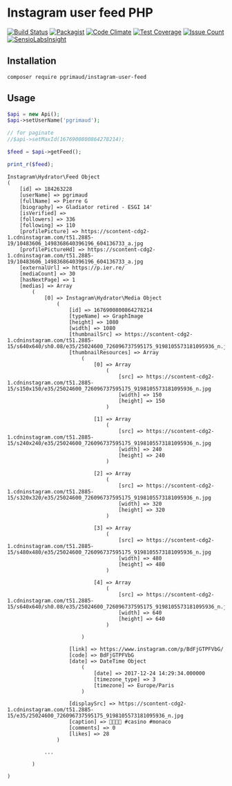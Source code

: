# Instagram user feed PHP

[![Build Status](https://travis-ci.org/pgrimaud/instagram-user-feed.svg?branch=master)](https://travis-ci.org/pgrimaud/instagram-user-feed)
[![Packagist](https://img.shields.io/badge/packagist-install-brightgreen.svg)](https://packagist.org/packages/pgrimaud/instagram-user-feed)
[![Code Climate](https://codeclimate.com/github/pgrimaud/instagram-user-feed/badges/gpa.svg)](https://codeclimate.com/github/pgrimaud/instagram-user-feed)
[![Test Coverage](https://codeclimate.com/github/pgrimaud/instagram-user-feed/badges/coverage.svg)](https://codeclimate.com/github/pgrimaud/instagram-user-feed/coverage)
[![Issue Count](https://codeclimate.com/github/pgrimaud/instagram-user-feed/badges/issue_count.svg)](https://codeclimate.com/github/pgrimaud/instagram-user-feed)
[![SensioLabsInsight](https://insight.sensiolabs.com/projects/f94915cd-9337-4aab-8846-81a00227717c/mini.png)](https://insight.sensiolabs.com/projects/f94915cd-9337-4aab-8846-81a00227717c)

## Installation

```
composer require pgrimaud/instagram-user-feed
```

## Usage

```php
$api = new Api();
$api->setUserName('pgrimaud');

// for paginate
//$api->setMaxId(1676900800864278214);

$feed = $api->getFeed();

print_r($feed);

```

```
Instagram\Hydrator\Feed Object
(
    [id] => 184263228
    [userName] => pgrimaud
    [fullName] => Pierre G
    [biography] => Gladiator retired - ESGI 14'
    [isVerified] => 
    [followers] => 336
    [following] => 110
    [profilePicture] => https://scontent-cdg2-1.cdninstagram.com/t51.2885-19/10483606_1498368640396196_604136733_a.jpg
    [profilePictureHd] => https://scontent-cdg2-1.cdninstagram.com/t51.2885-19/10483606_1498368640396196_604136733_a.jpg
    [externalUrl] => https://p.ier.re/
    [mediaCount] => 30
    [hasNextPage] => 1
    [medias] => Array
        (
            [0] => Instagram\Hydrator\Media Object
                (
                    [id] => 1676900800864278214
                    [typeName] => GraphImage
                    [height] => 1080
                    [width] => 1080
                    [thumbnailSrc] => https://scontent-cdg2-1.cdninstagram.com/t51.2885-15/s640x640/sh0.08/e35/25024600_726096737595175_9198105573181095936_n.jpg
                    [thumbnailResources] => Array
                        (
                            [0] => Array
                                (
                                    [src] => https://scontent-cdg2-1.cdninstagram.com/t51.2885-15/s150x150/e35/25024600_726096737595175_9198105573181095936_n.jpg
                                    [width] => 150
                                    [height] => 150
                                )

                            [1] => Array
                                (
                                    [src] => https://scontent-cdg2-1.cdninstagram.com/t51.2885-15/s240x240/e35/25024600_726096737595175_9198105573181095936_n.jpg
                                    [width] => 240
                                    [height] => 240
                                )

                            [2] => Array
                                (
                                    [src] => https://scontent-cdg2-1.cdninstagram.com/t51.2885-15/s320x320/e35/25024600_726096737595175_9198105573181095936_n.jpg
                                    [width] => 320
                                    [height] => 320
                                )

                            [3] => Array
                                (
                                    [src] => https://scontent-cdg2-1.cdninstagram.com/t51.2885-15/s480x480/e35/25024600_726096737595175_9198105573181095936_n.jpg
                                    [width] => 480
                                    [height] => 480
                                )

                            [4] => Array
                                (
                                    [src] => https://scontent-cdg2-1.cdninstagram.com/t51.2885-15/s640x640/sh0.08/e35/25024600_726096737595175_9198105573181095936_n.jpg
                                    [width] => 640
                                    [height] => 640
                                )

                        )

                    [link] => https://www.instagram.com/p/BdFjGTPFVbG/
                    [code] => BdFjGTPFVbG
                    [date] => DateTime Object
                        (
                            [date] => 2017-12-24 14:29:34.000000
                            [timezone_type] => 3
                            [timezone] => Europe/Paris
                        )

                    [displaySrc] => https://scontent-cdg2-1.cdninstagram.com/t51.2885-15/e35/25024600_726096737595175_9198105573181095936_n.jpg
                    [caption] => 🎄🎅💸🙃 #casino #monaco
                    [comments] => 0
                    [likes] => 28
                )

            ...

        )

)

```
